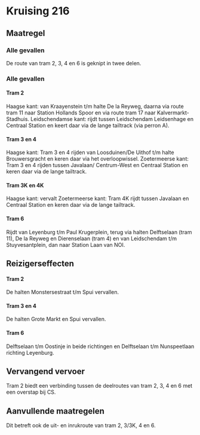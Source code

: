 # Kruising 216
## Maatregel
### Alle gevallen

De route van tram 2, 3, 4 en 6 is geknipt in twee delen.

### Alle gevallen

#### Tram 2
Haagse kant: van Kraayenstein t/m halte De la Reyweg, daarna via route tram 11 naar Station Hollands Spoor en via route tram 17 naar Kalvermarkt-Stadhuis.
Leidschendamse kant: rijdt tussen Leidschendam Leidsenhage en Centraal Station en keert daar via de lange tailtrack (via perron A).

#### Tram 3 en 4
Haagse kant: Tram 3 en 4 rijden van Loosduinen/De Uithof t/m halte Brouwersgracht en keren daar via het overloopwissel.
Zoetermeerse kant: Tram 3 en 4 rijden tussen Javalaan/ Centrum-West en Centraal Station en keren daar via de lange tailtrack.

#### Tram 3K en 4K
Haagse kant: vervalt
Zoetermeerse kant: Tram 4K rijdt tussen Javalaan en Centraal Station en keren daar via de lange tailtrack.

#### Tram 6
Rijdt van Leyenburg t/m Paul Krugerplein, terug via halten Delftselaan (tram 11), De la Reyweg en Dierenselaan (tram 4) en van Leidschendam t/m Stuyvesantplein, dan naar Station Laan van NOI.

## Reizigerseffecten

#### Tram 2
De halten Monstersestraat t/m Spui vervallen.

#### Tram 3 en 4
De halten Grote Markt en Spui vervallen.

#### Tram 6
Delftselaan t/m Oostinje in beide richtingen en Delftselaan t/m Nunspeetlaan richting Leyenburg.

## Vervangend vervoer
Tram 2 biedt een verbinding tussen de deelroutes van tram 2, 3, 4 en 6 met een overstap bij CS.

## Aanvullende maatregelen
Dit betreft ook de uit- en inrukroute van tram 2, 3/3K, 4 en 6.
